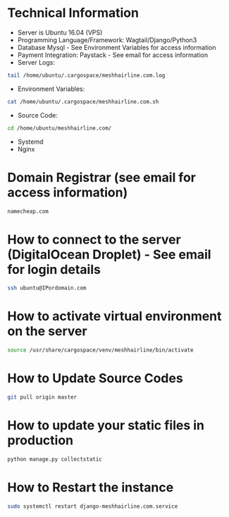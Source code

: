 # Technical Information
- Server is Ubuntu 16.04 (VPS)
- Programming Language/Framework: Wagtail/Django/Python3
- Database Mysql - See Environment Variables for access information
- Payment Integration: Paystack - See email for access information
- Server Logs: 
```sh
tail /home/ubuntu/.cargospace/meshhairline.com.log
```
- Environment Variables: 
```sh
cat /home/ubuntu/.cargospace/meshhairline.com.sh
```
- Source Code: 
```sh
cd /home/ubuntu/meshhairline.com/
```
- Systemd
- Nginx

# Domain Registrar (see email for access information)
```sh
namecheap.com
```

# How to connect to the server (DigitalOcean Droplet) - See email for login details
```sh
ssh ubuntu@IPordomain.com
```

# How to activate virtual environment on the server
```sh
source /usr/share/cargospace/venv/meshhairline/bin/activate
```

# How to Update Source Codes
```sh
git pull origin master 
```

# How to update your static files in production
```sh
python manage.py collectstatic
```

# How to Restart the instance
```sh
sudo systemctl restart django-meshhairline.com.service 
```